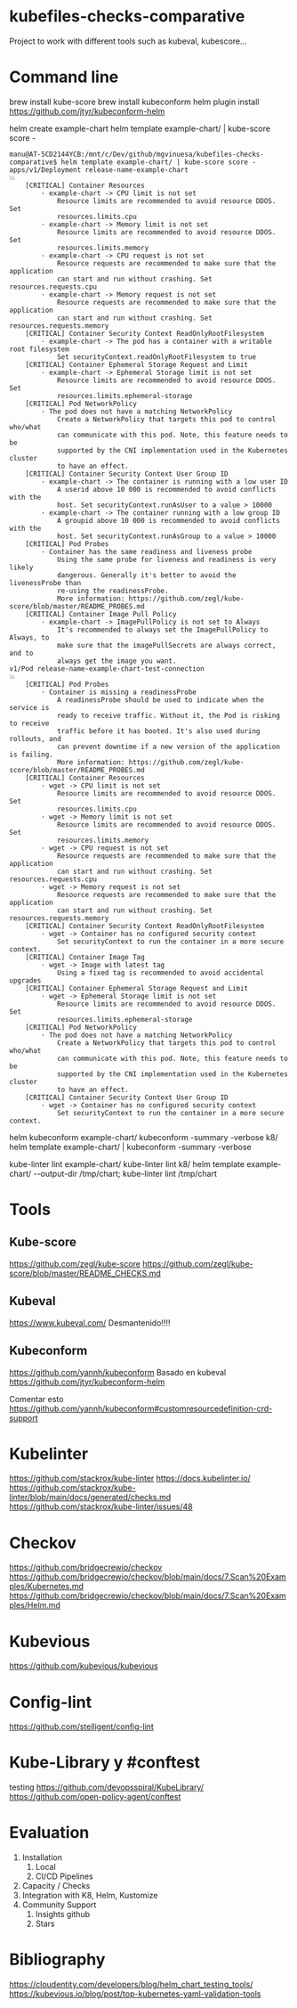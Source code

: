 # kubefiles-checks-comparative
Project to work with different tools such as kubeval, kubescore...

# Command line 
brew install kube-score
brew install kubeconform
helm plugin install https://github.com/jtyr/kubeconform-helm

helm create example-chart
helm template example-chart/ | kube-score score -

```
manu@AT-5CD2144YCB:/mnt/c/Dev/github/mgvinuesa/kubefiles-checks-comparative$ helm template example-chart/ | kube-score score -
apps/v1/Deployment release-name-example-chart                                 💥
    [CRITICAL] Container Resources
        · example-chart -> CPU limit is not set
            Resource limits are recommended to avoid resource DDOS. Set
            resources.limits.cpu
        · example-chart -> Memory limit is not set
            Resource limits are recommended to avoid resource DDOS. Set
            resources.limits.memory
        · example-chart -> CPU request is not set
            Resource requests are recommended to make sure that the application
            can start and run without crashing. Set resources.requests.cpu
        · example-chart -> Memory request is not set
            Resource requests are recommended to make sure that the application
            can start and run without crashing. Set resources.requests.memory
    [CRITICAL] Container Security Context ReadOnlyRootFilesystem
        · example-chart -> The pod has a container with a writable root filesystem
            Set securityContext.readOnlyRootFilesystem to true
    [CRITICAL] Container Ephemeral Storage Request and Limit
        · example-chart -> Ephemeral Storage limit is not set
            Resource limits are recommended to avoid resource DDOS. Set
            resources.limits.ephemeral-storage
    [CRITICAL] Pod NetworkPolicy
        · The pod does not have a matching NetworkPolicy
            Create a NetworkPolicy that targets this pod to control who/what
            can communicate with this pod. Note, this feature needs to be
            supported by the CNI implementation used in the Kubernetes cluster
            to have an effect.
    [CRITICAL] Container Security Context User Group ID
        · example-chart -> The container is running with a low user ID
            A userid above 10 000 is recommended to avoid conflicts with the
            host. Set securityContext.runAsUser to a value > 10000
        · example-chart -> The container running with a low group ID
            A groupid above 10 000 is recommended to avoid conflicts with the
            host. Set securityContext.runAsGroup to a value > 10000
    [CRITICAL] Pod Probes
        · Container has the same readiness and liveness probe
            Using the same probe for liveness and readiness is very likely
            dangerous. Generally it's better to avoid the livenessProbe than
            re-using the readinessProbe.
            More information: https://github.com/zegl/kube-score/blob/master/README_PROBES.md
    [CRITICAL] Container Image Pull Policy
        · example-chart -> ImagePullPolicy is not set to Always
            It's recommended to always set the ImagePullPolicy to Always, to
            make sure that the imagePullSecrets are always correct, and to
            always get the image you want.
v1/Pod release-name-example-chart-test-connection                             💥
    [CRITICAL] Pod Probes
        · Container is missing a readinessProbe
            A readinessProbe should be used to indicate when the service is
            ready to receive traffic. Without it, the Pod is risking to receive
            traffic before it has booted. It's also used during rollouts, and
            can prevent downtime if a new version of the application is failing.
            More information: https://github.com/zegl/kube-score/blob/master/README_PROBES.md
    [CRITICAL] Container Resources
        · wget -> CPU limit is not set
            Resource limits are recommended to avoid resource DDOS. Set
            resources.limits.cpu
        · wget -> Memory limit is not set
            Resource limits are recommended to avoid resource DDOS. Set
            resources.limits.memory
        · wget -> CPU request is not set
            Resource requests are recommended to make sure that the application
            can start and run without crashing. Set resources.requests.cpu
        · wget -> Memory request is not set
            Resource requests are recommended to make sure that the application
            can start and run without crashing. Set resources.requests.memory
    [CRITICAL] Container Security Context ReadOnlyRootFilesystem
        · wget -> Container has no configured security context
            Set securityContext to run the container in a more secure context.
    [CRITICAL] Container Image Tag
        · wget -> Image with latest tag
            Using a fixed tag is recommended to avoid accidental upgrades
    [CRITICAL] Container Ephemeral Storage Request and Limit
        · wget -> Ephemeral Storage limit is not set
            Resource limits are recommended to avoid resource DDOS. Set
            resources.limits.ephemeral-storage
    [CRITICAL] Pod NetworkPolicy
        · The pod does not have a matching NetworkPolicy
            Create a NetworkPolicy that targets this pod to control who/what
            can communicate with this pod. Note, this feature needs to be
            supported by the CNI implementation used in the Kubernetes cluster
            to have an effect.
    [CRITICAL] Container Security Context User Group ID
        · wget -> Container has no configured security context
            Set securityContext to run the container in a more secure context.
```
helm kubeconform example-chart/
kubeconform -summary -verbose k8/
helm template example-chart/ | kubeconform -summary -verbose

kube-linter lint example-chart/
kube-linter lint k8/
helm template example-chart/ --output-dir /tmp/chart; kube-linter lint /tmp/chart
# Tools

## Kube-score
https://github.com/zegl/kube-score
https://github.com/zegl/kube-score/blob/master/README_CHECKS.md

## Kubeval
https://www.kubeval.com/
Desmantenido!!!!

## Kubeconform
https://github.com/yannh/kubeconform
Basado en kubeval
https://github.com/jtyr/kubeconform-helm


Comentar esto https://github.com/yannh/kubeconform#customresourcedefinition-crd-support

# Kubelinter
https://github.com/stackrox/kube-linter
https://docs.kubelinter.io/
https://github.com/stackrox/kube-linter/blob/main/docs/generated/checks.md
https://github.com/stackrox/kube-linter/issues/48

# Checkov
https://github.com/bridgecrewio/checkov
https://github.com/bridgecrewio/checkov/blob/main/docs/7.Scan%20Examples/Kubernetes.md
https://github.com/bridgecrewio/checkov/blob/main/docs/7.Scan%20Examples/Helm.md

# Kubevious
https://github.com/kubevious/kubevious

# Config-lint
https://github.com/stelligent/config-lint

# Kube-Library y #conftest
testing https://github.com/devopsspiral/KubeLibrary/
https://github.com/open-policy-agent/conftest

# Evaluation
1. Installation
   1. Local 
   2. CI/CD Pipelines
2. Capacity / Checks
3. Integration with K8, Helm, Kustomize
4. Community Support
   1. Insights github
   2. Stars

# Bibliography

https://cloudentity.com/developers/blog/helm_chart_testing_tools/
https://kubevious.io/blog/post/top-kubernetes-yaml-validation-tools
